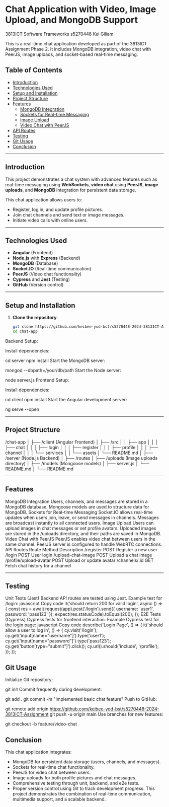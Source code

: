 # Chat Application with Video, Image Upload, and MongoDB Support
3813ICT Software Frameworks	s5270448 Kei Giliam

This is a real-time chat application developed as part of the 3813ICT Assignment Phase 2. It includes MongoDB integration, video chat with PeerJS, image uploads, and socket-based real-time messaging.

## Table of Contents

- [Introduction](#introduction)
- [Technologies Used](#technologies-used)
- [Setup and Installation](#setup-and-installation)
- [Project Structure](#project-structure)
- [Features](#features)
  - [MongoDB Integration](#mongodb-integration)
  - [Sockets for Real-time Messaging](#sockets-for-real-time-messaging)
  - [Image Upload](#image-upload)
  - [Video Chat with PeerJS](#video-chat-with-peerjs)
- [API Routes](#api-routes)
- [Testing](#testing)
- [Git Usage](#git-usage)
- [Conclusion](#conclusion)

---

## Introduction

This project demonstrates a chat system with advanced features such as real-time messaging using **WebSockets**, **video chat** using **PeerJS**, **image uploads**, and **MongoDB** integration for persistent data storage. 

This chat application allows users to:
- Register, log in, and update profile pictures.
- Join chat channels and send text or image messages.
- Initiate video calls with online users.

---

## Technologies Used

- **Angular** (Frontend)
- **Node.js** with **Express** (Backend)
- **MongoDB** (Database)
- **Socket.IO** (Real-time communication)
- **PeerJS** (Video chat functionality)
- **Cypress** and **Jest** (Testing)
- **GitHub** (Version control)

---

## Setup and Installation

1. **Clone the repository**:
   ```bash
   git clone https://github.com/keibee-yod-bst/s5270448-2024-3813ICT-Assignment
   cd chat-app
Backend Setup:

Install dependencies:

cd server
npm install
Start the MongoDB server:

mongod --dbpath=/your/db/path
Start the Node server:

node server.js
Frontend Setup:

Install dependencies:

cd client
npm install
Start the Angular development server:

ng serve --open

---

## Project Structure

/chat-app
│
├── /client (Angular Frontend)
│   ├── /src
│   │   ├── app
│   │   │   ├── chat
│   │   │   ├── login
│   │   │   ├── register
│   │   │   ├── profile
│   │   │   ├── channel
│   │   │   └── services
│   │   └── assets
│   └── README.md
│
├── /server (Node.js Backend)
│   ├── /routes
│   ├── /uploads (Image uploads directory)
│   ├── /models (Mongoose models)
│   ├── server.js
│   └── README.md
│
└── README.md

---

## Features
MongoDB Integration
Users, channels, and messages are stored in a MongoDB database.
Mongoose models are used to structure data for MongoDB.
Sockets for Real-time Messaging
Socket.IO allows real-time updates when users join, leave, or send messages in channels.
Messages are broadcast instantly to all connected users.
Image Upload
Users can upload images in chat messages or set profile avatars.
Uploaded images are stored in the /uploads directory, and their paths are saved in MongoDB.
Video Chat with PeerJS
PeerJS enables video chat between users in the same channel.
PeerJS server is configured to handle WebRTC connections.
API Routes
Route	Method	Description
/register	POST	Register a new user
/login	POST	User login
/upload-chat-image	POST	Upload a chat image
/profile/upload-avatar	POST	Upload or update avatar
/channels/:id	GET	Fetch chat history for a channel

---

## Testing
Unit Tests (Jest)
Backend API routes are tested using Jest.
Example test for /login:
javascript
Copy code
it('should return 200 for valid login', async () => {
  const res = await request(app).post('/login').send({ username: 'user1', password: 'pass123' });
  expect(res.statusCode).toEqual(200);
});
E2E Tests (Cypress)
Cypress tests for frontend interaction.
Example Cypress test for the login page:
javascript
Copy code
describe('Login Page', () => {
  it('should allow a user to log in', () => {
    cy.visit('/login');
    cy.get('input[name="username"]').type('user1');
    cy.get('input[name="password"]').type('pass123');
    cy.get('button[type="submit"]').click();
    cy.url().should('include', '/profile');
  });
});


## Git Usage
Initialize Git repository:


git init
Commit frequently during development:


git add .
git commit -m "Implemented basic chat feature"
Push to GitHub:


git remote add origin https://github.com/keibee-yod-bst/s5270448-2024-3813ICT-Assignment
git push -u origin main
Use branches for new features:

git checkout -b feature/video-chat

## Conclusion
This chat application integrates:
-	MongoDB for persistent data storage (users, channels, and messages).
-	Sockets for real-time chat functionality.
-	PeerJS for video chat between users.
-	Image uploads for both profile pictures and chat messages.
-	Comprehensive testing through unit, backend, and e2e tests.
-	Proper version control using Git to track development progress.
This project demonstrates the combination of real-time communication, multimedia support, and a scalable backend.
